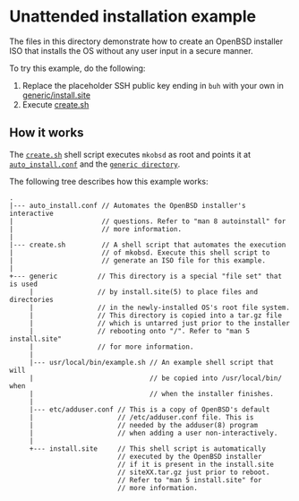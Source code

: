 # Unattended installation example

The files in this directory demonstrate how to create an OpenBSD installer
ISO that installs the OS without any user input in a secure manner.

To try this example, do the following:

1. Replace the placeholder SSH public key ending in `buh` with your own in
   [generic/install.site](generic/install.site)
2. Execute [create.sh](create.sh)

## How it works

The [`create.sh`](create.sh) shell script executes `mkobsd` as root
and points it at [`auto_install.conf`](auto_install.conf) and the
[`generic directory`](generic).

The following tree describes how this example works:

```
.
|--- auto_install.conf // Automates the OpenBSD installer's interactive
|                      // questions. Refer to "man 8 autoinstall" for
|                      // more information.
|
|--- create.sh         // A shell script that automates the execution
|                      // of mkobsd. Execute this shell script to
|                      // generate an ISO file for this example.
|
+--- generic          // This directory is a special "file set" that is used
     |                // by install.site(5) to place files and directories
     |                // in the newly-installed OS's root file system.
     |                // This directory is copied into a tar.gz file
     |                // which is untarred just prior to the installer
     |                // rebooting onto "/". Refer to "man 5 install.site"
     |                // for more information.
     |
     |--- usr/local/bin/example.sh // An example shell script that will
     |                             // be copied into /usr/local/bin/ when
     |                             // when the installer finishes.
     |
     |--- etc/adduser.conf // This is a copy of OpenBSD's default
     |                     // /etc/adduser.conf file. This is
     |                     // needed by the adduser(8) program
     |                     // when adding a user non-interactively.
     |
     +--- install.site     // This shell script is automatically
                           // executed by the OpenBSD installer
                           // if it is present in the install.site
                           // siteXX.tar.gz just prior to reboot.
                           // Refer to "man 5 install.site" for
                           // more information.
```

